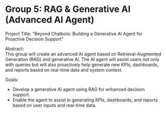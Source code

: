 # Group 5: RAG & Generative AI (Advanced AI Agent) 

Project Title: "Beyond Chatbots: Building a Generative AI Agent for Proactive Decision Support"

Abstract:  
This group will create an advanced AI agent based on Retrieval-Augmented Generation (RAG) and generative AI. The AI agent will assist users not only with queries but will also proactively help generate new KPIs, dashboards, and reports based on real-time data and system context.

Goals:
- Develop a generative AI agent using RAG for enhanced decision support.
- Enable the agent to assist in generating KPIs, dashboards, and reports based on user inputs and real-time data.
